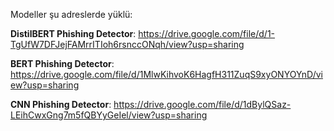 Modeller şu adreslerde yüklü:

**DistilBERT Phishing Detector**: https://drive.google.com/file/d/1-TgUfW7DFJejFAMrrITIoh6rsnccONqh/view?usp=sharing

**BERT Phishing Detector**: https://drive.google.com/file/d/1MlwKihvoK6HagfH311ZuqS9xyONYOYnD/view?usp=sharing  

**CNN Phishing Detector**: https://drive.google.com/file/d/1dBylQSaz-LEihCwxGng7m5fQBYyGeIel/view?usp=sharing
